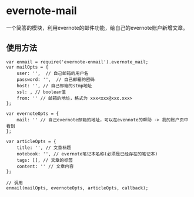 # evernote-mail
一个简答的模块，利用evernote的邮件功能，给自己的evernote账户新增文章。

## 使用方法

    var enmail = require('evernote-enmail').evernote_mail;
    var mailOpts = {
        user: '',  // 自己邮箱的用户名 
        password: '',  // 自己邮箱的密码
        host: '', // 自己邮箱的stmp地址
        ssl: , // boolean值
        from: '' // 邮箱的地址，格式为 xxx<xxx@xxx.xxx>
    };

    var evernoteOpts = {
        mail: '' // 自己evernote邮箱的地址，可以在evennote的帮助 -> 我的账户页中看到
    };

    var articleOpts = {
        title: '', // 文章标题
        notebook: '', // evernote笔记本名称(必须是已经存在的笔记本)
        tags: [], // 文章的标签
        content: '' // 文章内容
    };

    // 调用
    enmail(mailOpts, evernoteOpts, articleOpts, callback);
